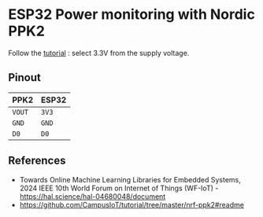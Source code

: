 # ESP32 Power monitoring with Nordic PPK2

Follow the [tutorial](https://github.com/CampusIoT/tutorial/tree/master/nrf-ppk2#readme) : select 3.3V from the supply voltage.

## Pinout

| PPK2 | ESP32 |
| ---- | ----- |
| `VOUT`| `3V3`|
| `GND` | `GND`|
| `D0`  | `D0` |


## References

* Towards Online Machine Learning Libraries for Embedded Systems, 2024 IEEE 10th World Forum on Internet of Things (WF-IoT) - https://hal.science/hal-04680048/document
* https://github.com/CampusIoT/tutorial/tree/master/nrf-ppk2#readme

